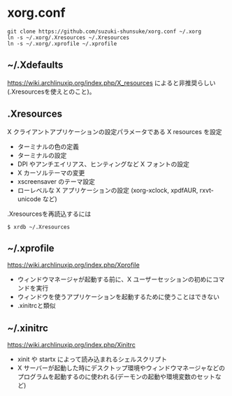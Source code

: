 # xorg.conf

```
git clone https://github.com/suzuki-shunsuke/xorg.conf ~/.xorg
ln -s ~/.xorg/.Xresources ~/.Xresources
ln -s ~/.xorg/.xprofile ~/.xprofile
```

## ~/.Xdefaults

https://wiki.archlinuxjp.org/index.php/X_resources によると非推奨らしい(.Xresourcesを使えとのこと)。

## .Xresources

X クライアントアプリケーションの設定パラメータである X resources を設定

* ターミナルの色の定義
* ターミナルの設定
* DPI やアンチエイリアス、ヒンティングなど X フォントの設定
* X カーソルテーマの変更
* xscreensaver のテーマ設定
* ローレベルな X アプリケーションの設定 (xorg-xclock, xpdfAUR, rxvt-unicode など)

.Xresourcesを再読込するには

```
$ xrdb ~/.Xresources
```

## ~/.xprofile

https://wiki.archlinuxjp.org/index.php/Xprofile

* ウィンドウマネージャが起動する前に、X ユーザーセッションの初めにコマンドを実行
* ウィンドウを使うアプリケーションを起動するために使うことはできない
* .xinitrcと類似

## ~/.xinitrc

https://wiki.archlinuxjp.org/index.php/Xinitrc

* xinit や startx によって読み込まれるシェルスクリプト
* X サーバーが起動した時にデスクトップ環境やウィンドウマネージャなどのプログラムを起動するのに使われる(デーモンの起動や環境変数のセットなど)
